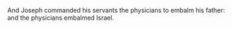 And Joseph commanded his servants the physicians to embalm his father: and the physicians embalmed Israel.
